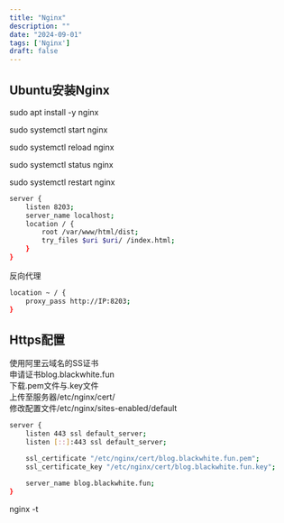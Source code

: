 ```yaml
---
title: "Nginx"
description: ""
date: "2024-09-01"
tags: ['Nginx']
draft: false
---
```


## Ubuntu安装Nginx

sudo apt install -y nginx  

sudo systemctl start nginx  

sudo systemctl reload nginx  

sudo systemctl status nginx  

sudo systemctl restart nginx  

~~~sh
server {
    listen 8203;
    server_name localhost;
    location / {
        root /var/www/html/dist;
        try_files $uri $uri/ /index.html;
    }
}
~~~

反向代理  

~~~sh
location ~ / {
    proxy_pass http://IP:8203;
}
~~~

## Https配置

使用阿里云域名的SS证书  
申请证书blog.blackwhite.fun  
下载.pem文件与.key文件  
上传至服务器/etc/nginx/cert/  
修改配置文件/etc/nginx/sites-enabled/default  

~~~sh
server {
    listen 443 ssl default_server;
    listen [::]:443 ssl default_server;

    ssl_certificate "/etc/nginx/cert/blog.blackwhite.fun.pem";  
    ssl_certificate_key "/etc/nginx/cert/blog.blackwhite.fun.key";

    server_name blog.blackwhite.fun;
}
~~~

nginx -t  


